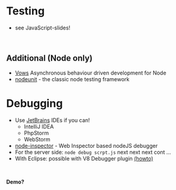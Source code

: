 
# Testing

 * see JavaScript-slides!

<br/>

## Additional (Node only)

 * [Vows](http://vowsjs.org/) Asynchronous behaviour driven development for Node
 * [nodeunit](https://github.com/caolan/nodeunit) - the classic node testing framework



# Debugging

 * Use [JetBrains](http://www.jetbrains.com/) IDEs if you can!
   * IntelliJ IDEA
   * PhpStorm
   * WebStorm
 * [node-inspector](https://github.com/dannycoates/node-inspector) - Web Inspector based nodeJS debugger
 * For the server side: `node debug scrpt.js` next next next cont ...
 * With Eclipse: possible with V8 Debugger plugin [(howto)](https://github.com/joyent/node/wiki/Using-Eclipse-as-Node-Applications-Debugger)

<br/>

**Demo?**

